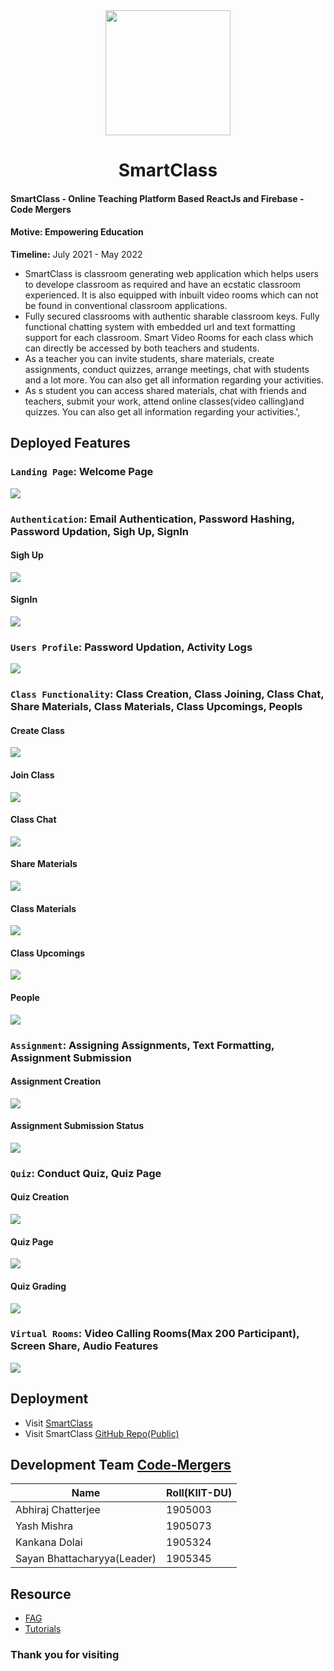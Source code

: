 <center>
<img src="./build/assets/otherLogos/icon.png" width="200"/>
<h1>SmartClass</h1>
</center>


#### SmartClass - Online Teaching Platform Based ReactJs and Firebase - Code Mergers
#### __Motive:__ Empowering Education
__Timeline:__ July 2021 - May 2022

- SmartClass is classroom generating web application which helps users to develope classroom as required and have an ecstatic classroom experienced. It is also equipped with inbuilt video rooms which can not be found in conventional classroom applications.
- Fully secured classrooms with authentic sharable classroom keys. Fully functional chatting system with embedded url and text formatting support for each classroom. Smart Video Rooms for each class which can directly be accessed by both teachers and students.
- As a teacher you can invite students, share materials, create assignments, conduct quizzes, arrange meetings, chat with students and a lot more. You can also get all information regarding your activities.
- As s student you can access shared materials, chat with friends and teachers, submit your work, attend online classes(video calling)and quizzes. You can also get all information regarding your activities.',


## Deployed Features

### `Landing Page`: Welcome Page
![](./Images/landing.png)

### `Authentication`: Email Authentication, Password Hashing, Password Updation, Sigh Up, SignIn

#### Sigh Up
![](./Images/signup.png)
#### SignIn
![](./Images/signin.png)

### `Users Profile`: Password Updation, Activity Logs
![](./Images/user.png)

### `Class Functionality`: Class Creation, Class Joining, Class Chat, Share Materials, Class Materials, Class Upcomings, Peopls

#### Create Class
![](./Images/create.png)
#### Join Class
![](./Images/join.png)
#### Class Chat
![](./Images/chat.png)
#### Share Materials
![](./Images/share.png)
#### Class Materials
![](./Images/material.png)
#### Class Upcomings
![](./Images/upcoming.png)
#### People
![](./Images/people.png)

### `Assignment`: Assigning Assignments, Text Formatting, Assignment Submission
#### Assignment Creation
![](./Images/assignment.png)
#### Assignment Submission Status
![](./Images/submission.png)

### `Quiz`: Conduct Quiz, Quiz Page
#### Quiz Creation
![](./Images/quiz.png)
#### Quiz Page
![](./Images/quizpage.png)
#### Quiz Grading
![](./Images/grade.png)

### `Virtual Rooms`: Video Calling Rooms(Max 200 Participant), Screen Share, Audio Features
![](./Images/smartroom.png)


## Deployment
- Visit [SmartClass](https://smartclass.netlify.app/)
- Visit SmartClass [GitHub Repo(Public)](https://github.com/Code-Mergers/SmartClass)

## Development Team [Code-Mergers](https://code-mergers-org.netlify.app/)

| Name | Roll(KIIT-DU) |
| ----- | ----- |
| Abhiraj Chatterjee | 1905003 |
| Yash Mishra | 1905073 |
| Kankana Dolai | 1905324 |
| Sayan Bhattacharyya(Leader) | 1905345 |


## Resource
- [FAG](https://smartclass.netlify.app/info/FAQs)
- [Tutorials](https://smartclass.netlify.app/info/Tutorials)

### Thank you for visiting
